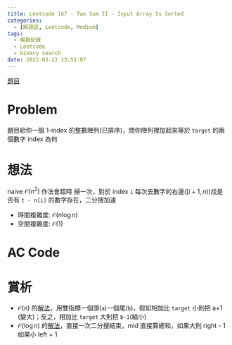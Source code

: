 ```yaml
---
title: Leetcode 167 - Two Sum II - Input Array Is Sorted
categories:
  - [解題區, Leetcode, Medium]
tags:
  - 解題紀錄
  - Leetcode
  - binary search
date: 2022-03-22 13:53:07
---
```


[題目](https://leetcode.com/problems/two-sum-ii-input-array-is-sorted/)

# Problem

題目給你一個 1-index 的整數陣列(已排序)，問你陣列裡加起來等於 `target` 的兩個數字 index 為何

# 想法

naive $\mathcal{O}(n^2)$ 作法會超時
掃一次，對於 index `i` 每次去數字的右邊($[i+1, n)$)找是否有 `t - n[i]` 的數字存在，二分搜加速

- 時間複雜度: $\mathcal{O}(n\log{n})$
- 空間複雜度: $\mathcal{O}(1)$

# AC Code

<script src="https://emgithub.com/embed-v2.js?target=https%3A%2F%2Fgithub.com%2Froy4801%2Fsolved_problems%2Fblob%2Fmaster%2Fleetcode%2F167.cpp%23L17-L50&style=github&showBorder=on&showLineNumbers=on&showFileMeta=on&showCopy=on"></script>

# 賞析

- $\mathcal{O}(n)$ 的[解法](https://leetcode.com/problems/two-sum-ii-input-array-is-sorted/discuss/51253/A-simple-O(n)-solution)，用雙指標一個頭(`a`)一個尾(`b`)，假如相加比 `target` 小則把 a+1 (變大)；反之，相加比 `target` 大則把 `b-1`(縮小)
- $\mathcal{O}(\log{n})$ 的[解法](https://leetcode.com/problems/two-sum-ii-input-array-is-sorted/discuss/51239/Share-my-java-AC-solution.)，直接一次二分搜結束，mid 直接算總和，如果大則 right - 1 如果小 left + 1